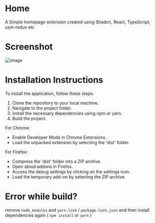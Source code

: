 # Home
A Simple homepage extension created using Shadcn, React, TypeScript, usm-redux etc

# Screenshot
![image](https://github.com/p32929/Home/assets/6418354/acb99099-1ffb-41c0-9369-12b16bf7b42f)

# Installation Instructions
To install the application, follow these steps:
1. Clone the repository to your local machine.
2. Navigate to the project folder.
3. Install the necessary dependencies using npm or yarn.
4. Build the project.

For Chrome:

- Enable Developer Mode in Chrome Extensions.
- Load the unpacked extension by selecting the 'dist' folder.

For Firefox:

- Compress the 'dist' folder into a ZIP archive.
- Open about:addons in Firefox.
- Access the debug settings by clicking on the settings icon.
- Load the temporary add-on by selecting the ZIP archive.

# Error while build?
remove `node_modules` and `yarn.lock` / `package-lock.json` and then install dependencies again ( `npm install` or `yarn` )